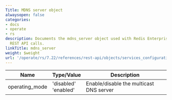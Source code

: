 ```yaml
---
Title: MDNS server object
alwaysopen: false
categories:
- docs
- operate
- rs
description: Documents the mdns_server object used with Redis Enterprise Software
  REST API calls.
linkTitle: mdns_server
weight: $weight
url: '/operate/rs/7.22/references/rest-api/objects/services_configuration/mdns_server/'
---
```


| Name | Type/Value | Description |
|------|------------|-------------|
| operating_mode | 'disabled'<br />'enabled' | Enable/disable the multicast DNS server |
